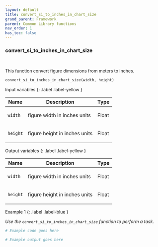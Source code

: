 ```yaml
---
layout: default
title: convert_si_to_inches_in_chart_size
grand_parent: Framework
parent: Common Library functions
nav_order: 1
has_toc: false
---
```


<h3>convert_si_to_inches_in_chart_size</h3>

<br>

<p align = "justify">
    This function convert figure dimensions from meters to inches.

</p>

```python
convert_si_to_inches_in_chart_size(width, height)
```

Input variables
{: .label .label-yellow }

<table style = "width:100%">
    <thead>
      <tr>
        <th>Name</th>
        <th>Description</th>
        <th>Type</th>
      </tr>
    </thead>
    <tr>
        <td><code>width</code></td>
        <td><p align="justify">figure width in inches units</p></td>
        <td>Float</td>
    </tr>
    <tr>
        <td><code>height</code></td>
        <td><p align="justify">figure height in inches units</p></td>
        <td>Float</td>
    </tr>
</table>

Output variables
{: .label .label-yellow }

<table style = "width:100%">
    <thead>
      <tr>
        <th>Name</th>
        <th>Description</th>
        <th>Type</th>
      </tr>
    </thead>
    <tr>
        <td><code>width</code></td>
        <td><p align="justify">figure width in inches units</p></td>
        <td>Float</td>
    </tr>
    <tr>
        <td><code>height</code></td>
        <td><p align="justify">figure height in inches units</p></td>
        <td>Float</td>
    </tr>
</table>

Example 1
{: .label .label-blue }

<p align = "justify">
    <i>
        Use the <code>convert_si_to_inches_in_chart_size</code> function to perform a task.
    </i>
</p>

```python
# Example code goes here
```

```bash
# Example output goes here
```

